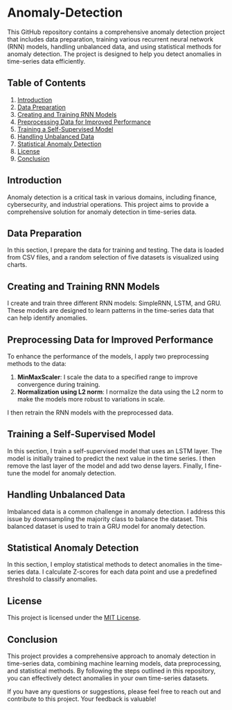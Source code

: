 # Anomaly-Detection

This GitHub repository contains a comprehensive anomaly detection project that includes data preparation, training various recurrent neural network (RNN) models, handling unbalanced data, and using statistical methods for anomaly detection. The project is designed to help you detect anomalies in time-series data efficiently.

## Table of Contents

1. [Introduction](#introduction)
2. [Data Preparation](#data-preparation)
3. [Creating and Training RNN Models](#creating-and-training-rnn-models)
4. [Preprocessing Data for Improved Performance](#preprocessing-data-for-improved-performance)
5. [Training a Self-Supervised Model](#training-a-self-supervised-model)
6. [Handling Unbalanced Data](#handling-unbalanced-data)
7. [Statistical Anomaly Detection](#statistical-anomaly-detection)
8. [License](#license)
9. [Conclusion](#conclusion)

## Introduction<a name="introduction"></a>

Anomaly detection is a critical task in various domains, including finance, cybersecurity, and industrial operations. This project aims to provide a comprehensive solution for anomaly detection in time-series data.

## Data Preparation<a name="data-preparation"></a>

In this section, I prepare the data for training and testing. The data is loaded from CSV files, and a random selection of five datasets is visualized using charts.

## Creating and Training RNN Models<a name="creating-and-training-rnn-models"></a>

I create and train three different RNN models: SimpleRNN, LSTM, and GRU. These models are designed to learn patterns in the time-series data that can help identify anomalies.

## Preprocessing Data for Improved Performance<a name="preprocessing-data-for-improved-performance"></a>

To enhance the performance of the models, I apply two preprocessing methods to the data:

1. **MinMaxScaler**: I scale the data to a specified range to improve convergence during training.
2. **Normalization using L2 norm**: I normalize the data using the L2 norm to make the models more robust to variations in scale.

I then retrain the RNN models with the preprocessed data.

## Training a Self-Supervised Model<a name="training-a-self-supervised-model"></a>

In this section, I train a self-supervised model that uses an LSTM layer. The model is initially trained to predict the next value in the time series. I then remove the last layer of the model and add two dense layers. Finally, I fine-tune the model for anomaly detection.

## Handling Unbalanced Data<a name="handling-unbalanced-data"></a>

Imbalanced data is a common challenge in anomaly detection. I address this issue by downsampling the majority class to balance the dataset. This balanced dataset is used to train a GRU model for anomaly detection.

## Statistical Anomaly Detection<a name="statistical-anomaly-detection"></a>

In this section, I employ statistical methods to detect anomalies in the time-series data. I calculate Z-scores for each data point and use a predefined threshold to classify anomalies.

## License<a name="license"></a>

This project is licensed under the [MIT License](LICENSE).

## Conclusion<a name="conclusion"></a>

This project provides a comprehensive approach to anomaly detection in time-series data, combining machine learning models, data preprocessing, and statistical methods. By following the steps outlined in this repository, you can effectively detect anomalies in your own time-series datasets.

If you have any questions or suggestions, please feel free to reach out and contribute to this project. Your feedback is valuable!

